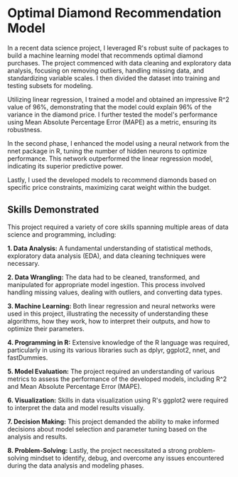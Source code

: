 # Optimal Diamond Recommendation Model

In a recent data science project, I leveraged R's robust suite of packages to build a machine learning model that recommends optimal diamond purchases. The project commenced with data cleaning and exploratory data analysis, focusing on removing outliers, handling missing data, and standardizing variable scales. I then divided the dataset into training and testing subsets for modeling.

Utilizing linear regression, I trained a model and obtained an impressive R^2 value of 96%, demonstrating that the model could explain 96% of the variance in the diamond price. I further tested the model's performance using Mean Absolute Percentage Error (MAPE) as a metric, ensuring its robustness.

In the second phase, I enhanced the model using a neural network from the nnet package in R, tuning the number of hidden neurons to optimize performance. This network outperformed the linear regression model, indicating its superior predictive power.

Lastly, I used the developed models to recommend diamonds based on specific price constraints, maximizing carat weight within the budget.

## Skills Demonstrated

This project required a variety of core skills spanning multiple areas of data science and programming, including:

**1. Data Analysis:** A fundamental understanding of statistical methods, exploratory data analysis (EDA), and data cleaning techniques were necessary. 

**2. Data Wrangling:** The data had to be cleaned, transformed, and manipulated for appropriate model ingestion. This process involved handling missing values, dealing with outliers, and converting data types.

**3. Machine Learning:** Both linear regression and neural networks were used in this project, illustrating the necessity of understanding these algorithms, how they work, how to interpret their outputs, and how to optimize their parameters.

**4. Programming in R:** Extensive knowledge of the R language was required, particularly in using its various libraries such as dplyr, ggplot2, nnet, and fastDummies. 

**5. Model Evaluation:** The project required an understanding of various metrics to assess the performance of the developed models, including R^2 and Mean Absolute Percentage Error (MAPE).

**6. Visualization:** Skills in data visualization using R's ggplot2 were required to interpret the data and model results visually. 

**7. Decision Making:** This project demanded the ability to make informed decisions about model selection and parameter tuning based on the analysis and results.

**8. Problem-Solving:** Lastly, the project necessitated a strong problem-solving mindset to identify, debug, and overcome any issues encountered during the data analysis and modeling phases.
